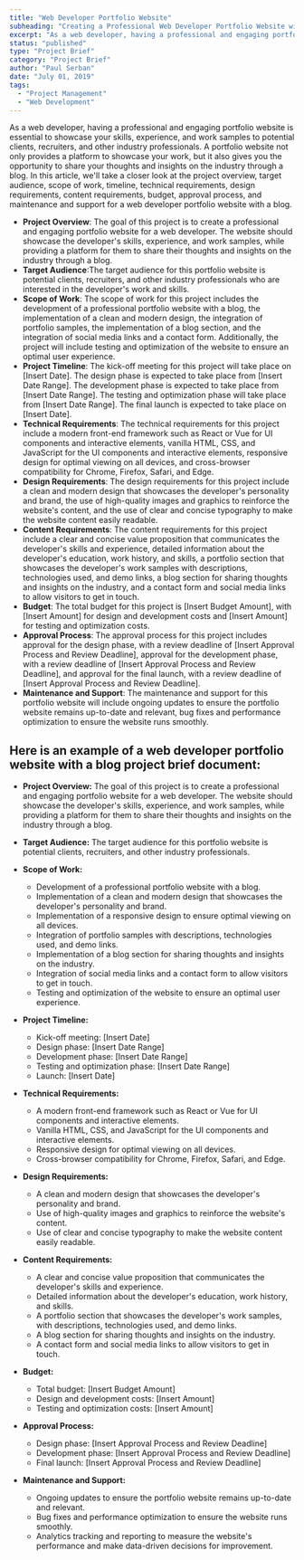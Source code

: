 ```yaml
---
title: "Web Developer Portfolio Website"
subheading: "Creating a Professional Web Developer Portfolio Website with a Blog"
excerpt: "As a web developer, having a professional and engaging portfolio website is essential to showcase your skills, experience, and work samples to potential clients, recruiters, and other industry professionals. A portfolio website not only provides a platform to showcase your work, but it also gives you the opportunity to share your thoughts and insights on the industry through a blog. In this article, we'll take a closer look at the project overview, target audience, scope of work, timeline, technical requirements, design requirements, content requirements, budget, approval process, and maintenance and support for a web developer portfolio website with a blog."
status: "published"
type: "Project Brief"
category: "Project Brief"
author: "Paul Serban"
date: "July 01, 2019"
tags:
  - "Project Management"
  - "Web Development"
---
```


As a web developer, having a professional and engaging portfolio website is essential to showcase your skills, experience, and work samples to potential clients, recruiters, and other industry professionals. A portfolio website not only provides a platform to showcase your work, but it also gives you the opportunity to share your thoughts and insights on the industry through a blog. In this article, we'll take a closer look at the project overview, target audience, scope of work, timeline, technical requirements, design requirements, content requirements, budget, approval process, and maintenance and support for a web developer portfolio website with a blog.

- **Project Overview**: The goal of this project is to create a professional and engaging portfolio website for a web developer. The website should showcase the developer's skills, experience, and work samples, while providing a platform for them to share their thoughts and insights on the industry through a blog.
- **Target Audience**:The target audience for this portfolio website is potential clients, recruiters, and other industry professionals who are interested in the developer's work and skills.
- **Scope of Work**: The scope of work for this project includes the development of a professional portfolio website with a blog, the implementation of a clean and modern design, the integration of portfolio samples, the implementation of a blog section, and the integration of social media links and a contact form. Additionally, the project will include testing and optimization of the website to ensure an optimal user experience.
- **Project Timeline**: The kick-off meeting for this project will take place on [Insert Date]. The design phase is expected to take place from [Insert Date Range]. The development phase is expected to take place from [Insert Date Range]. The testing and optimization phase will take place from [Insert Date Range]. The final launch is expected to take place on [Insert Date].
- **Technical Requirements**: The technical requirements for this project include a modern front-end framework such as React or Vue for UI components and interactive elements, vanilla HTML, CSS, and JavaScript for the UI components and interactive elements, responsive design for optimal viewing on all devices, and cross-browser compatibility for Chrome, Firefox, Safari, and Edge.
- **Design Requirements**: The design requirements for this project include a clean and modern design that showcases the developer's personality and brand, the use of high-quality images and graphics to reinforce the website's content, and the use of clear and concise typography to make the website content easily readable.
- **Content Requirements**: The content requirements for this project include a clear and concise value proposition that communicates the developer's skills and experience, detailed information about the developer's education, work history, and skills, a portfolio section that showcases the developer's work samples with descriptions, technologies used, and demo links, a blog section for sharing thoughts and insights on the industry, and a contact form and social media links to allow visitors to get in touch.
- **Budget**: The total budget for this project is [Insert Budget Amount], with [Insert Amount] for design and development costs and [Insert Amount] for testing and optimization costs.
- **Approval Process**: The approval process for this project includes approval for the design phase, with a review deadline of [Insert Approval Process and Review Deadline], approval for the development phase, with a review deadline of [Insert Approval Process and Review Deadline], and approval for the final launch, with a review deadline of [Insert Approval Process and Review Deadline].
- **Maintenance and Support**: The maintenance and support for this portfolio website will include ongoing updates to ensure the portfolio website remains up-to-date and relevant, bug fixes and performance optimization to ensure the website runs smoothly.

## Here is an example of a web developer portfolio website with a blog project brief document:

- **Project Overview:** The goal of this project is to create a professional and engaging portfolio website for a web developer. The website should showcase the developer's skills, experience, and work samples, while providing a platform for them to share their thoughts and insights on the industry through a blog.

- **Target Audience:** The target audience for this portfolio website is potential clients, recruiters, and other industry professionals.

- **Scope of Work:**
  - Development of a professional portfolio website with a blog.
  - Implementation of a clean and modern design that showcases the developer's personality and brand.
  - Implementation of a responsive design to ensure optimal viewing on all devices.
  - Integration of portfolio samples with descriptions, technologies used, and demo links.
  - Implementation of a blog section for sharing thoughts and insights on the industry.
  - Integration of social media links and a contact form to allow visitors to get in touch.
  - Testing and optimization of the website to ensure an optimal user experience.

- **Project Timeline:**
  - Kick-off meeting: [Insert Date]
  - Design phase: [Insert Date Range]
  - Development phase: [Insert Date Range]
  - Testing and optimization phase: [Insert Date Range]
  - Launch: [Insert Date]

- **Technical Requirements:**
  - A modern front-end framework such as React or Vue for UI components and interactive elements.
  - Vanilla HTML, CSS, and JavaScript for the UI components and interactive elements.
  - Responsive design for optimal viewing on all devices.
  - Cross-browser compatibility for Chrome, Firefox, Safari, and Edge.

- **Design Requirements:**
  - A clean and modern design that showcases the developer's personality and brand.
  - Use of high-quality images and graphics to reinforce the website's content.
  - Use of clear and concise typography to make the website content easily readable.

- **Content Requirements:**
  - A clear and concise value proposition that communicates the developer's skills and experience.
  - Detailed information about the developer's education, work history, and skills.
  - A portfolio section that showcases the developer's work samples, with descriptions, technologies used, and demo links.
  - A blog section for sharing thoughts and insights on the industry.
  - A contact form and social media links to allow visitors to get in touch.

- **Budget:**
  - Total budget: [Insert Budget Amount]
  - Design and development costs: [Insert Amount]
  - Testing and optimization costs: [Insert Amount]

- **Approval Process:**
  - Design phase: [Insert Approval Process and Review Deadline]
  - Development phase: [Insert Approval Process and Review Deadline]
  - Final launch: [Insert Approval Process and Review Deadline]

- **Maintenance and Support:**
  - Ongoing updates to ensure the portfolio website remains up-to-date and relevant.
  - Bug fixes and performance optimization to ensure the website runs smoothly.
  - Analytics tracking and reporting to measure the website's performance and make data-driven decisions for improvement.
